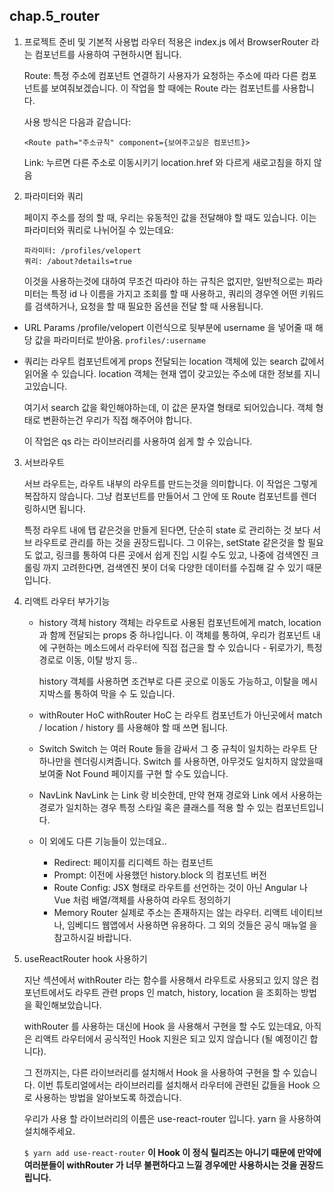 ## chap.5_router

1. 프로젝트 준비 및 기본적 사용법
   라우터 적용은 index.js 에서 BrowserRouter 라는 컴포넌트를 사용하여 구현하시면 됩니다.

   Route: 특정 주소에 컴포넌트 연결하기
   사용자가 요청하는 주소에 따라 다른 컴포넌트를 보여줘보겠습니다. 이 작업을 할 때에는 Route 라는 컴포넌트를 사용합니다.

   사용 방식은 다음과 같습니다:

   `<Route path="주소규칙" component={보여주고싶은 컴포넌트}>`

   Link: 누르면 다른 주소로 이동시키기
   location.href 와 다르게 새로고침을 하지 않음

2. 파라미터와 쿼리

   페이지 주소를 정의 할 때, 우리는 유동적인 값을 전달해야 할 때도 있습니다. 이는 파라미터와 쿼리로 나뉘어질 수 있는데요:

   ```
   파라미터: /profiles/velopert
   쿼리: /about?details=true
   ```

   이것을 사용하는것에 대하여 무조건 따라야 하는 규칙은 없지만, 일반적으로는 파라미터는 특정 id 나 이름을 가지고 조회를 할 때 사용하고, 쿼리의 경우엔 어떤 키워드를 검색하거나, 요청을 할 때 필요한 옵션을 전달 할 때 사용됩니다.

- URL Params
  /profile/velopert 이런식으로 뒷부분에 username 을 넣어줄 때 해당 값을 파라미터로 받아옴.
  `profiles/:username`

- 쿼리는 라우트 컴포넌트에게 props 전달되는 location 객체에 있는 search 값에서 읽어올 수 있습니다. location 객체는 현재 앱이 갖고있는 주소에 대한 정보를 지니고있습니다.

  여기서 search 값을 확인해야하는데, 이 값은 문자열 형태로 되어있습니다. 객체 형태로 변환하는건 우리가 직접 해주어야 합니다.

  이 작업은 qs 라는 라이브러리를 사용하여 쉽게 할 수 있습니다.

3. 서브라우트

   서브 라우트는, 라우트 내부의 라우트를 만드는것을 의미합니다. 이 작업은 그렇게 복잡하지 않습니다. 그냥 컴포넌트를 만들어서 그 안에 또 Route 컴포넌트를 렌더링하시면 됩니다.

   특정 라우트 내에 탭 같은것을 만들게 된다면, 단순히 state 로 관리하는 것 보다 서브 라우트로 관리를 하는 것을 권장드립니다. 그 이유는, setState 같은것을 할 필요도 없고, 링크를 통하여 다른 곳에서 쉽게 진입 시킬 수도 있고, 나중에 검색엔진 크롤링 까지 고려한다면, 검색엔진 봇이 더욱 다양한 데이터를 수집해 갈 수 있기 때문입니다.

4. 리액트 라우터 부가기능

   - history 객체
     history 객체는 라우트로 사용된 컴포넌트에게 match, location 과 함께 전달되는 props 중 하나입니다. 이 객체를 통하여, 우리가 컴포넌트 내에 구현하는 메소드에서 라우터에 직접 접근을 할 수 있습니다 - 뒤로가기, 특정 경로로 이동, 이탈 방지 등..

     history 객체를 사용하면 조건부로 다른 곳으로 이동도 가능하고, 이탈을 메시지박스를 통하여 막을 수 도 있습니다.

   - withRouter HoC
     withRouter HoC 는 라우트 컴포넌트가 아닌곳에서 match / location / history 를 사용해야 할 때 쓰면 됩니다.

   - Switch
     Switch 는 여러 Route 들을 감싸서 그 중 규칙이 일치하는 라우트 단 하나만을 렌더링시켜줍니다. Switch 를 사용하면, 아무것도 일치하지 않았을때 보여줄 Not Found 페이지를 구현 할 수도 있습니다.

   - NavLink
     NavLink 는 Link 랑 비슷한데, 만약 현재 경로와 Link 에서 사용하는 경로가 일치하는 경우 특정 스타일 혹은 클래스를 적용 할 수 있는 컴포넌트입니다.

   - 이 외에도 다른 기능들이 있는데요..

     - Redirect: 페이지를 리디렉트 하는 컴포넌트
     - Prompt: 이전에 사용했던 history.block 의 컴포넌트 버전
     - Route Config: JSX 형태로 라우트를 선언하는 것이 아닌 Angular 나 Vue 처럼 배열/객체를 사용하여 라우트 정의하기
     - Memory Router 실제로 주소는 존재하지는 않는 라우터. 리액트 네이티브나, 임베디드 웹앱에서 사용하면 유용하다.
       그 외의 것들은 공식 매뉴얼 을 참고하시길 바랍니다.

5. useReactRouter hook 사용하기

   지난 섹션에서 withRouter 라는 함수를 사용해서 라우트로 사용되고 있지 않은 컴포넌트에서도 라우트 관련 props 인 match, history, location 을 조회하는 방법을 확인해보았습니다.

   withRouter 를 사용하는 대신에 Hook 을 사용해서 구현을 할 수도 있는데요, 아직은 리액트 라우터에서 공식적인 Hook 지원은 되고 있지 않습니다 (될 예정이긴 합니다).

   그 전까지는, 다른 라이브러리를 설치해서 Hook 을 사용하여 구현을 할 수 있습니다. 이번 튜토리얼에서는 라이브러리를 설치해서 라우터에 관련된 값들을 Hook 으로 사용하는 방법을 알아보도록 하겠습니다.

   우리가 사용 할 라이브러리의 이름은 use-react-router 입니다. yarn 을 사용하여 설치해주세요.

   `$ yarn add use-react-router`
   **이 Hook 이 정식 릴리즈는 아니기 때문에 만약에 여러분들이 withRouter 가 너무 불편하다고 느낄 경우에만 사용하시는 것을 권장드립니다.**
